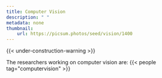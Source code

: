 ```yaml
---
title: Computer Vision
description: " "
metadata: none
thumbnail: 
    url: https://picsum.photos/seed/vision/1400
---
```


{{< under-construction-warning >}}

The researchers working on computer vision are:
{{< people tag="computervision" >}}
